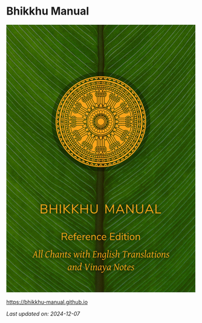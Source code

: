 # Bhikkhu Manual

<div class="titlepage-cover">

![Bhikkhu Manual](./includes/images/reference-desktop-cover.jpg)

</div>

<https://bhikkhu-manual.github.io>

<div>
<p><em>Last updated on: 2024-12-07</em></p>
</div>

